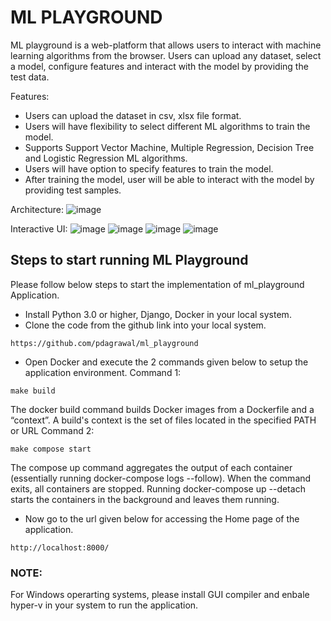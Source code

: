 # ML PLAYGROUND

ML playground is a web-platform that allows users to interact with machine learning algorithms from the browser. Users can upload any dataset, select a model, configure features and interact with the model by providing the test data.

Features:
* Users can upload the dataset in csv, xlsx file format.
* Users will have flexibility to select different ML algorithms to train the model.
* Supports Support Vector Machine, Multiple Regression, Decision Tree and Logistic Regression ML algorithms.
* Users will have option to specify features to train the model.
* After training the model, user will be able to interact with the model by providing test samples.
  
Architecture:
![image](https://github.com/pdagrawal/ml_playground/assets/20897894/383cdb15-d54a-4356-97d5-3fa3a94f7084)

Interactive UI:
![image](https://github.com/pdagrawal/ml_playground/assets/20897894/ffbba95a-b250-4986-b23e-145576397d58)
![image](https://github.com/pdagrawal/ml_playground/assets/20897894/b8e07808-44ee-4124-b4c1-c1bd9f25f710)
![image](https://github.com/pdagrawal/ml_playground/assets/20897894/08cd9b5c-e220-4afb-937a-e6eecf6b8480)
![image](https://github.com/pdagrawal/ml_playground/assets/20897894/3319862a-b6fc-4584-9dee-e704a54d9763)

## Steps to start running ML Playground
Please follow below steps to start the implementation of ml_playground Application.

- Install Python 3.0 or higher, Django, Docker in your local system.
- Clone the code from the github link into your local system.
```
https://github.com/pdagrawal/ml_playground
```
- Open Docker and execute the 2 commands given below to setup the application environment.
Command 1:
```
make build
```
The docker build command builds Docker images from a Dockerfile and a “context”. A build's context is the set of files located in the specified PATH or URL
Command 2:
```
make compose start
```
The compose up command aggregates the output of each container (essentially running docker-compose logs --follow). When the command exits, all containers are stopped. Running docker-compose up --detach starts the containers in the background and leaves them running.
- Now go to the url given below for accessing the Home page of the application.
```
http://localhost:8000/
```


### NOTE:

For Windows operarting systems, please install GUI compiler and enbale hyper-v in your system to run the application.

